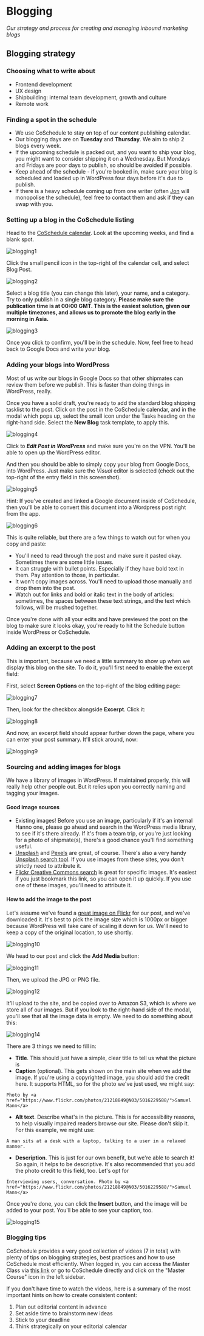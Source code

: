 # Blogging

_Our strategy and process for creating and managing inbound marketing blogs_

## Blogging strategy

### Choosing what to write about

* Frontend development
* UX design
* Shipbuilding: internal team development, growth and culture
* Remote work

### Finding a spot in the schedule

* We use CoSchedule to stay on top of our content publishing calendar.
* Our blogging days are on __Tuesday__ and __Thursday__. We aim to ship 2 blogs every week.
* If the upcoming schedule is packed out, and you want to ship your blog, you might want to consider shipping it on a Wednesday. But Mondays and Fridays are poor days to publish, so should be avoided if possible.
* Keep ahead of the schedule - if you're booked in, make sure your blog is scheduled and loaded up in WordPress four days before it's due to publish.
* If there is a heavy schedule coming up from one writer (often [Jon]() will monopolise the schedule), feel free to contact them and ask if they can swap with you.

### Setting up a blog in the CoSchedule listing

Head to the [CoSchedule calendar](https://app.coschedule.com/#/calendar/). Look at the upcoming weeks, and find a blank spot.

![blogging1](https://www.datocms-assets.com/1058/1495449265-blogging1.png?w=1000&fit=max)

Click the small pencil icon in the top-right of the calendar cell, and select Blog Post.

![blogging2](https://www.datocms-assets.com/1058/1495449281-blogging2.png?w=1000&fit=max)

Select a blog title (you can change this later), your name, and a category. Try to only publish in a single blog category. __Please make sure the publication time is at 00:00 GMT. This is the easiest solution, given our multiple timezones, and allows us to promote the blog early in the morning in Asia.__

![blogging3](https://www.datocms-assets.com/1058/1495449296-blogging3.png?w=1000&fit=max)

Once you click to confirm, you'll be in the schedule. Now, feel free to head back to Google Docs and write your blog.

### Adding your blogs into WordPress

Most of us write our blogs in Google Docs so that other shipmates can review them before we publish. This is faster than doing things in WordPress, really.

Once you have a solid draft, you're ready to add the standard blog shipping tasklist to the post. Click on the post in the CoSchedule calendar, and in the modal which pops up, select the small icon under the Tasks heading on the right-hand side. Select the __New Blog__ task template, to apply this.

![blogging4](https://www.datocms-assets.com/1058/1495449376-blogging4.png?w=1000&fit=max)

Click to __*Edit Post in WordPress*__ and make sure you're on the VPN. You'll be able to open up the WordPress editor.

And then you should be able to simply copy your blog from Google Docs, into WordPress. Just make sure the _Visual_ editor is selected (check out the top-right of the entry field in this screenshot).

![blogging5](https://www.datocms-assets.com/1058/1495449404-blogging5.png?w=1000&fit=max)

Hint: If you've created and linked a Google document inside of CoSchedule, then you'll be able to convert this document into a Wordpress post right from the app.

![blogging6](https://www.datocms-assets.com/1058/1495449413-blogging6.png?w=1000&fit=max)


This is quite reliable, but there are a few things to watch out for when you copy and paste:

* You'll need to read through the post and make sure it pasted okay. Sometimes there are some little issues.
* It can struggle with bullet points. Especially if they have bold text in them. Pay attention to those, in particular.
* It won't copy images across. You'll need to upload those manually and drop them into the post.
* Watch out for links and bold or italic text in the body of articles: sometimes, the spaces between these text strings, and the text which follows, will be mushed together.

Once you're done with all your edits and have previewed the post on the blog to make sure it looks okay, you're ready to hit the Schedule button inside WordPress or CoSchedule.

### Adding an excerpt to the post

This is important, because we need a little summary to show up when we display this blog on the site. To do it, you'll first need to enable the excerpt field:

First, select __Screen Options__ on the top-right of the blog editing page:

![blogging7](https://www.datocms-assets.com/1058/1495449459-blogging7.png?w=1000&fit=max)

Then, look for the checkbox alongside __Excerpt__. Click it:

![blogging8](https://www.datocms-assets.com/1058/1495449471-blogging8.png?w=1000&fit=max)

And now, an excerpt field should appear further down the page, where you can enter your post summary. It'll stick around, now:

![blogging9](https://www.datocms-assets.com/1058/1495449487-blogging9.png?w=1000&fit=max)

### Sourcing and adding images for blogs

We have a library of images in WordPress. If maintained properly, this will really help other people out. But it relies upon you correctly naming and tagging your images.

#### Good image sources

* Existing images! Before you use an image, particularly if it's an internal Hanno one, please go ahead and search in the WordPress media library, to see if it's there already. If it's from a team trip, or you're just looking for a photo of shipmate(s), there's a good chance you'll find something useful.
* [Unsplash](https://unsplash.com/) and [Pexels](https://www.pexels.com/) are great, of course. There's also a very handy [Unsplash search tool](http://www.arthurweill.fr/Unsplash/en). If you use images from these sites, you don't strictly need to attribute it.
* [Flickr Creative Commons search](https://www.flickr.com/search/?sort=relevance&license=4%2C5%2C6%2C9%2C10&text=personal%20goal&advanced=1) is great for specific images. It's easiest if you just bookmark this link, so you can open it up quickly. If you use one of these images, you'll need to attribute it.

#### How to add the image to the post

Let's assume we've found a [great image on Flickr](https://www.flickr.com/photos/21218849@N03/5016229588/) for our post, and we've downloaded it. It's best to pick the image size which is 1000px or bigger because WordPress will take care of scaling it down for us. We'll need to keep a copy of the original location, to use shortly.

![blogging10](https://www.datocms-assets.com/1058/1495449524-blogging10.jpg?w=1000&fit=max)

We head to our post and click the __Add Media__ button:

![blogging11](https://www.datocms-assets.com/1058/1495449537-blogging11.png?w=1000&fit=max)

Then, we upload the JPG or PNG file.

![blogging12](https://www.datocms-assets.com/1058/1495449550-blogging13.png?w=1000&fit=max)

It'll upload to the site, and be copied over to Amazon S3, which is where we store all of our images. But if you look to the right-hand side of the modal, you'll see that all the image data is empty. We need to do something about this:

![blogging14](https://www.datocms-assets.com/1058/1495449569-blogging14.png?w=1000&fit=max)

There are 3 things we need to fill in:

* __Title__. This should just have a simple, clear title to tell us what the picture is
* __Caption__ (optional). This gets shown on the main site when we add the image. If you're using a copyrighted image, you should add the credit here. It supports HTML, so for the photo we've just used, we might say:

```
Photo by <a href="https://www.flickr.com/photos/21218849@N03/5016229588/">Samuel Mann</a>
```

* __Alt text__. Describe what's in the picture. This is for accessibility reasons, to help visually impaired readers browse our site. Please don't skip it. For this example, we might use:
```
A man sits at a desk with a laptop, talking to a user in a relaxed manner.
```
* __Description__. This is just for our own benefit, but we're able to search it! So again, it helps to be descriptive. It's also recommended that you add the photo credit to this field, too. Let's opt for
```
Interviewing users, conversation. Photo by <a href="https://www.flickr.com/photos/21218849@N03/5016229588/">Samuel Mann</a>
```

Once you're done, you can click the __Insert__ button, and the image will be added to your post. You'll be able to see your caption, too.

![blogging15](https://www.datocms-assets.com/1058/1495449591-blogging15.png?w=1000&fit=max)

### Blogging tips

CoSchedule provides a very good collection of videos (7 in total) with plenty of tips on blogging strategies, best practices and how to use CoSchedule most efficiently. When logged in, you can access the Master Class via [this link](https://app.coschedule.com/#/course/1) or go to CoSchedule directly and click on the "Master Course" icon in the left sidebar.

If you don't have time to watch the videos, here is a summary of the most important hints on how to create consistent content:

1. Plan out editorial content in advance
2. Set aside time to brainstorm new ideas
3. Stick to your deadline
4. Think strategically on your editorial calendar
